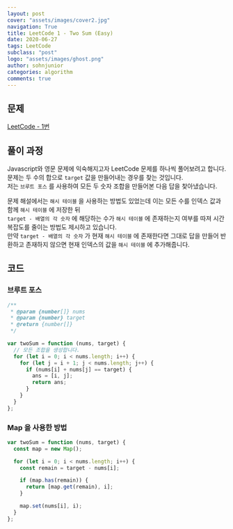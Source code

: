 ```yaml
---
layout: post
cover: "assets/images/cover2.jpg"
navigation: True
title: LeetCode 1 - Two Sum (Easy)
date: 2020-06-27
tags: LeetCode
subclass: "post"
logo: "assets/images/ghost.png"
author: sohnjunior
categories: algorithm
comments: true
---
```


## 문제

[LeetCode - 1번](https://leetcode.com/problems/two-sum/)

## 풀이 과정

Javascript와 영문 문제에 익숙해지고자 LeetCode 문제를 하나씩 풀어보려고 합니다. <br>
문제는 두 수의 합으로 `target` 값을 만들어내는 경우를 찾는 것입니다. <br>
저는 `브루트 포스` 를 사용하여 모든 두 숫자 조합을 만들어본 다음 답을 찾아냈습니다. <br>

문제 해설에서는 `해시 테이블` 을 사용하는 방법도 있었는데 이는 모든 수를 인덱스 값과 함께 `해시 테이블` 에 저장한 뒤 <br>
`target - 배열의 각 숫자` 에 해당하는 수가 `해시 테이블` 에 존재하는지 여부를 따져 시간 복잡도를 줄이는 방법도 제시하고 있습니다. <br>
만약 `target - 배열의 각 숫자` 가 현재 `해시 테이블` 에 존재한다면 그대로 답을 만들어 반환하고 존재하지 않으면 현재 인덱스의 값을 `해시 테이블` 에 추가해줍니다. <br>

## 코드

### 브루트 포스

```javascript
/**
 * @param {number[]} nums
 * @param {number} target
 * @return {number[]}
 */

var twoSum = function (nums, target) {
  // 모든 조합을 생성합니다.
  for (let i = 0; i < nums.length; i++) {
    for (let j = i + 1; j < nums.length; j++) {
      if (nums[i] + nums[j] == target) {
        ans = [i, j];
        return ans;
      }
    }
  }
};
```

### Map 을 사용한 방법

```javascript
var twoSum = function (nums, target) {
  const map = new Map();

  for (let i = 0; i < nums.length; i++) {
    const remain = target - nums[i];

    if (map.has(remain)) {
      return [map.get(remain), i];
    }

    map.set(nums[i], i);
  }
};
```
